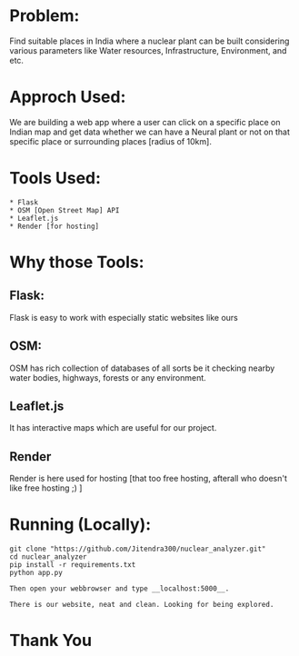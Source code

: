 # Problem:
Find suitable places in India where a nuclear plant can be built considering various parameters like Water resources, Infrastructure, Environment, and etc.

# Approch Used:
We are building a web app where a user can click on a specific place on Indian map and get data whether we can have a Neural plant or not on that specific place or surrounding places [radius of 10km].

# Tools Used:
    * Flask
    * OSM [Open Street Map] API
    * Leaflet.js
    * Render [for hosting]

# Why those Tools:

## Flask:
Flask is easy to work with especially static websites like ours

## OSM:
OSM has rich collection of databases of all sorts be it checking nearby water bodies, highways, forests or any environment.

## Leaflet.js
It has interactive maps which are useful for our project.

## Render
Render is here used for hosting [that too free hosting, afterall who doesn't like free hosting ;) ]

# Running (Locally):
    git clone "https://github.com/Jitendra300/nuclear_analyzer.git"
    cd nuclear_analyzer
    pip install -r requirements.txt
    python app.py

    Then open your webbrowser and type __localhost:5000__.

    There is our website, neat and clean. Looking for being explored.

# Thank You    
    

